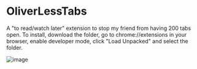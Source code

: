 # OliverLessTabs
 A "to read/watch later" extension to stop my friend from having 200 tabs open.
 To install, download the folder, go to chrome://extensions in your browser, enable developer mode, click "Load Unpacked" and select the folder.
 
![image](https://github.com/nullFoo/OliverLessTabs/assets/38643612/7fa7fb08-a2e5-4db7-b36d-4dd6a737c688)
